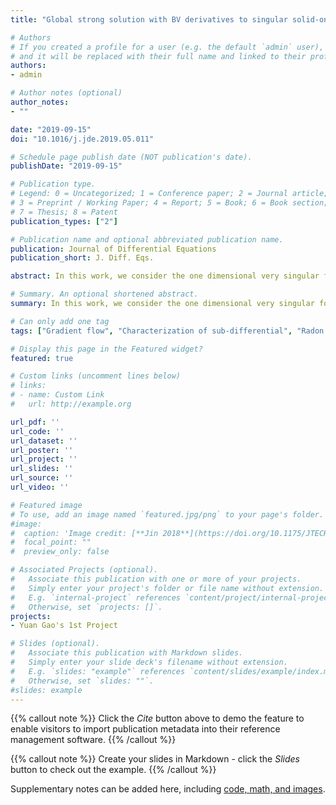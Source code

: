 ```yaml
---
title: "Global strong solution with BV derivatives to singular solid-on-solid model with exponential nonlinearity"

# Authors
# If you created a profile for a user (e.g. the default `admin` user), write the username (folder name) here 
# and it will be replaced with their full name and linked to their profile.
authors:
- admin

# Author notes (optional)
author_notes:
- ""

date: "2019-09-15"
doi: "10.1016/j.jde.2019.05.011"

# Schedule page publish date (NOT publication's date).
publishDate: "2019-09-15"

# Publication type.
# Legend: 0 = Uncategorized; 1 = Conference paper; 2 = Journal article;
# 3 = Preprint / Working Paper; 4 = Report; 5 = Book; 6 = Book section;
# 7 = Thesis; 8 = Patent
publication_types: ["2"]

# Publication name and optional abbreviated publication name.
publication: Journal of Differential Equations
publication_short: J. Diff. Eqs.

abstract: In this work, we consider the one dimensional very singular fourth-order equation for solid-on-solid model in attachment-detachment-limit regime with exponential nonlinearity $h_{t} = \bigtriangledown \cdot (\frac{1}{\left | \bigtriangledown h \right | } \bigtriangledown e^{\frac{\delta E}{\delta h} } )=\bigtriangledown \cdot (\frac{1}{\left | \bigtriangledown h \right | } -\bigtriangledown e^{-\bigtriangledown \cdot (\frac{\delta E}{\delta h}) } )$ where total energy $E = \int \left | \bigtriangledown h \right |$ is the total variation of $h$. Using a logarithmic correction for total energy $E = \int \left | \bigtriangledown h \right | \ln{\left | \bigtriangledown h \right |}dx$ and gradient flow structure with a suitable defined functional, we prove the one dimensional evolution variational inequality solution preserves a positive gradient $h_x$ which has upper and lower bounds but in BV space. We also obtain the global strong solution to the solid-on-solid model which allows an asymmetric singularity $h_{xx}^{+}$ to happen.

# Summary. An optional shortened abstract.
summary: In this work, we consider the one dimensional very singular fourth-order equation for solid-on-solid model in attachment-detachment-limit regime with exponential nonlinearity.

# Can only add one tag
tags: ["Gradient flow", "Characterization of sub-differential", "Radon measure", "Latent singularity"]

# Display this page in the Featured widget?
featured: true

# Custom links (uncomment lines below)
# links:
# - name: Custom Link
#   url: http://example.org

url_pdf: ''
url_code: ''
url_dataset: ''
url_poster: ''
url_project: ''
url_slides: ''
url_source: ''
url_video: ''

# Featured image
# To use, add an image named `featured.jpg/png` to your page's folder. 
#image:
#  caption: 'Image credit: [**Jin 2018**](https://doi.org/10.1175/JTECH-D-16-0239.1)'
#  focal_point: ""
#  preview_only: false

# Associated Projects (optional).
#   Associate this publication with one or more of your projects.
#   Simply enter your project's folder or file name without extension.
#   E.g. `internal-project` references `content/project/internal-project/index.md`.
#   Otherwise, set `projects: []`.
projects:
- Yuan Gao's 1st Project

# Slides (optional).
#   Associate this publication with Markdown slides.
#   Simply enter your slide deck's filename without extension.
#   E.g. `slides: "example"` references `content/slides/example/index.md`.
#   Otherwise, set `slides: ""`.
#slides: example
---
```


 {{% callout note %}}
 Click the *Cite* button above to demo the feature to enable visitors to import publication metadata into their reference management software.
 {{% /callout %}}

 {{% callout note %}}
Create your slides in Markdown - click the *Slides* button to check out the example.
{{% /callout %}}

 Supplementary notes can be added here, including [code, math, and images](https://wowchemy.com/docs/writing-markdown-latex/).